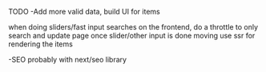 TODO
-Add more valid data, build UI for items

when doing sliders/fast input searches on the frontend, do a throttle to only search and update page once slider/other input is done moving
use ssr for rendering the items

-SEO probably with next/seo library
